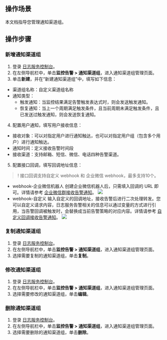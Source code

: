 ## 操作场景

本文档指导您管理通知渠道组。

## 操作步骤

### 新增通知渠道组

1. 登录 [日志服务控制台](https://console.cloud.tencent.com/cls/monitor/notice/create)。
2. 在左侧导航栏中，单击**监控告警 > 通知渠道组**，进入通知渠道组管理页面。
3. 单击**新建**，并在“新建通知渠道组”中，填写如下信息：
 - 渠道组名称：自定义渠道组名称
 - 通知类型：
    - 触发通知：当监控结果满足告警触发表达式时，则会发送触发通知。
    - 恢复通知：当上一个周期满足触发条件，且当前周期未满足触发条件，且已发送过触发通知，则会发送恢复通知。
4. 配置用户通知，填写用户接收信息：
 - 接收对象：可以对指定用户进行通知触达，也可以对指定用户组（包含多个用户）进行通知触达。
 - 通知时间：定义接收告警时间段
 - 接收渠道：支持邮箱、短信、微信、电话四种告警渠道。
5. 配置接口回调，填写回调地址信息：
>! 接口回调支持自定义 webhook 和 企业微信 webhook，最多支持10个。
>
 - webhook-企业微信机器人
创建企业微信机器人后，只需填入回调的 URL 即可。详情请参考 [企业微信群接收告警通知](https://cloud.tencent.com/document/product/614/51746)。
![](https://main.qcloudimg.com/raw/70e0d1c47782c6d9f713a999fe9c5191.png)
 - webhook-自定义
输入自定义的回调地址，接收告警后进行二次处理转发。您可以自定义请求内容，日志服务告警相关的信息可以通过变量的方式进行引用，当告警回调被触发时，会替换成当前告警策略的对应内容。详情请参考 [自定义回调接收告警通知](https://cloud.tencent.com/document/product/614/59406)。
![](https://main.qcloudimg.com/raw/126f1a7d820ed9589557923ddbb13ce2.png)
 

### 复制通知渠道组

1. 登录 [日志服务控制台](https://console.cloud.tencent.com/cls/monitor/notice/create)。
2. 在左侧导航栏中，单击**监控告警 > 通知渠道组**，进入通知渠道组管理页面。
3. 选择需要复制的通知渠道组，单击**复制**。

### 修改通知渠道组

1. 登录 [日志服务控制台](https://console.cloud.tencent.com/cls/monitor/notice/create)。
2. 在左侧导航栏中，单击**监控告警 > 通知渠道组**，进入通知渠道组管理页面。
3. 选择需要修改的通知渠道组，单击**编辑**。


### 删除通知渠道组

1. 登录 [日志服务控制台](https://console.cloud.tencent.com/cls/monitor/notice/create)。
2. 在左侧导航栏中，单击**监控告警 > 通知渠道组**，进入通知渠道组管理页面。
3. 选择需要删除的通知渠道组，单击**删除**。

